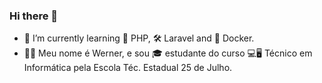 ### Hi there 👋

- 🌱 I’m currently learning 🐘 PHP, 🛠 Laravel and 🐳 Docker.
- 🙋‍♂️ Meu nome é Werner, e sou 🎓 estudante do curso 💻🖥 Técnico em Informática pela Escola Téc. Estadual 25 de Julho.
